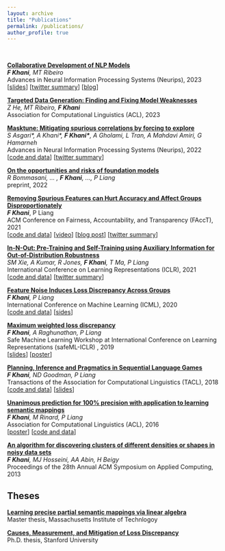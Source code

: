 ```yaml
---
layout: archive
title: "Publications"
permalink: /publications/
author_profile: true
---
```


<br>

**[Collaborative Development of NLP Models](https://arxiv.org/pdf/2305.12219.pdf)**\
***F Khani**, MT Ribeiro*\
Advances in Neural Information Processing Systems (Neurips), 2023\
[[slides](\assets\posters_and_slides\ICLR2023_trustworthy_workshop_codev.pdf)]
[[twitter summary](https://twitter.com/fereshte_khani/status/1661883898278854656)]
[[blog]((https://medium.com/@fereshtekhani/collaborative-development-of-nlp-models-e2b0a8a2b0f))]

**[Targeted Data Generation: Finding and Fixing Model Weaknesses](https://arxiv.org/pdf/2305.17804.pdf)**\
*Z He, MT Ribeiro, **F Khani***\
Association for Computational Linguistics (ACL), 2023

**[Masktune: Mitigating spurious correlations by forcing to explore](https://arxiv.org/pdf/2210.00055.pdf)** \
*S Asgari\*, A Khani\*, **F Khani\***, A Gholami, L Tran, A Mahdavi Amiri, G Hamarneh*\
Advances in Neural Information Processing Systems (Neurips), 2022\
[[code and data](https://github.com/aliasgharkhani/Masktune)]
[[twitter summary](https://twitter.com/fereshte_khani/status/1591647869043605504?lang=en)]

**[On the opportunities and risks of foundation models](https://arxiv.org/abs/2108.07258)**\
*R Bommasani, ... , **F Khani**, ..., P Liang*\
preprint, 2022

**[Removing Spurious Features can Hurt Accuracy and Affect Groups Disproportionately](https://arxiv.org/abs/2010.00057)**\
***F Khani***, P Liang\
ACM Conference on Fairness, Accountability, and Transparency (FAccT), 2021\
[[code and data](https://worksheets.codalab.org/worksheets/0x6d343ebeabd14571a9549fbf68fd28a4)]
[[video](https://www.youtube.com/watch?v=mgVgIGLPmg0&ab_channel=ACMFAccTConference)]
[[blog post](https://ai.stanford.edu/blog/removing-spuriousfeature/)]
[[twitter summary](https://twitter.com/fereshte_khani/status/1354878906424193025)]

**[In-N-Out: Pre-Training and Self-Training using Auxiliary Information for Out-of-Distribution Robustness](https://arxiv.org/pdf/2012.04550.pdf)**\
*SM Xie, A Kumar, R Jones, **F Khani**, T Ma, P Liang*\
International Conference on Learning Representations (ICLR), 2021\
[[code and data](https://github.com/p-lambda/in-n-out)]
[[twitter summary](https://twitter.com/sangmichaelxie/status/1340034909088456705)]

**[Feature Noise Induces Loss Discrepancy Across Groups](https://arxiv.org/pdf/1911.09876.pdf)**\
***F Khani**, P Liang*\
International Conference on Machine Learning (ICML), 2020\
[[code and data](https://worksheets.codalab.org/worksheets/0x7c3fb3bf981646c9bc11c538e881f37e)]
[[sides](\assets\posters_and_slides\Fereshte_feature_noise_ICML2020.pdf)]

**[Maximum weighted loss discrepancy](https://arxiv.org/abs/1906.03518)**\
***F Khani**, A Raghunathan, P Liang*\
Safe Machine Learning Workshop at International Conference on Learning Representations (safeML-ICLR) , 2019\
[[slides](\assets\posters_and_slides\Fereshte_MWLD_safeML_ICLR2019.pdf)]
[[poster]("\assets\posters_and_slides\MWLD_poster_safeML_ICLR2019.pdf)]

**[Planning, Inference and Pragmatics in Sequential Language Games](https://arxiv.org/pdf/1805.11774.pdf)**\
***F Khani**, ND Goodman, P Liang*\
Transactions of the Association for Computational Linguistics (TACL), 2018\
[[code and data](https://worksheets.codalab.org/worksheets/0x052129c7afa9498481185b553d23f0f9)]
[[slides](\assets\posters_and_slides\PIP_NACL2019.pdf)]

**[Unanimous prediction for 100% precision with application to learning semantic mappings](https://arxiv.org/abs/1606.06368)**\
***F Khani**, M Rinard, P Liang*\
Association for Computational Linguistics (ACL), 2016\
[[poster](\assets\posters_and_slides\unanimous_poster_ACL2016.pdf)]
[[code and data](https://worksheets.codalab.org/worksheets/0x593676a278fc4e5abe2d8bac1e3df486)]

**[An algorithm for discovering clusters of different densities or shapes in noisy data sets](https://dl.acm.org/doi/10.1145/2480362.2480392)**\
***F Khani**, MJ Hosseini, AA Abin, H Beigy*\
Proceedings of the 28th Annual ACM Symposium on Applied Computing, 2013

## Theses

**[Learning precise partial semantic mappings via linear algebra](https://dspace.mit.edu/bitstream/handle/1721.1/106099/965386321-MIT.pdf?sequence=1&isAllowed=y)**\
Master thesis, Massachusetts Institute of Technlogoy

**[Causes, Measurement, and Mitigation of Loss Discrepancy](https://stacks.stanford.edu/file/druid:gw991vt5365/thesis_final-augmented.pdf)**\
Ph.D. thesis, Stanford University
